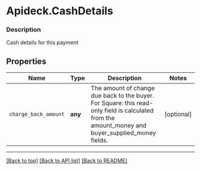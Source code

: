 # Apideck.CashDetails

### Description

Cash details for this payment

## Properties
Name | Type | Description | Notes
------------ | ------------- | ------------- | -------------
`charge_back_amount` | **any** | The amount of change due back to the buyer. For Square: this read-only field is calculated from the amount_money and buyer_supplied_money fields. | [optional] 





---

[[Back to top]](#) [[Back to API list]](../../../../README.md#documentation-for-api-endpoints) [[Back to README]](../../../../README.md)


